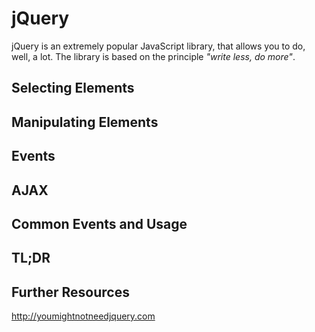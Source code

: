 # jQuery
jQuery is an extremely popular JavaScript library, that allows you to do, well, a lot. The library is based on the principle _"write less, do more"_.

## Selecting Elements

## Manipulating Elements
## Events
## AJAX
## Common Events and Usage
## TL;DR
## Further Resources

http://youmightnotneedjquery.com
